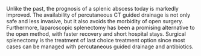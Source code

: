 Unlike the past, the prognosis of a splenic abscess today is markedly improved. The availability of percutaneous CT guided drainage is not only safe and less invasive, but it also avoids the morbidity of open surgery. Furthermore, laparoscopic splenectomy has been a promising alternative to the open method, with faster recovery and short hospital stays. Surgical splenectomy is the treatment of last choice treatment option since most cases can be managed with percutaneous guided drainage and antibiotics.